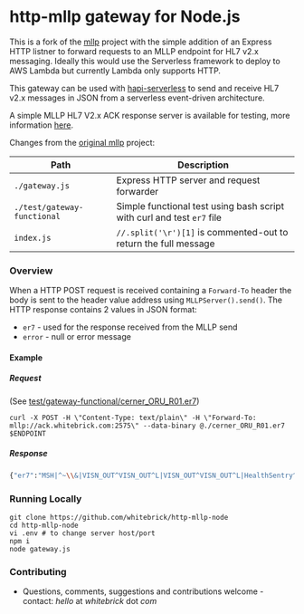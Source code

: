 http-mllp gateway for Node.js
====

This is a fork of the [mllp](https://github.com/amida-tech/mllp) project with the simple addition of an Express HTTP listner to forward requests to an MLLP endpoint for HL7 v2.x messaging. Ideally this would use the Serverless framework to deploy to AWS Lambda but currently Lambda only supports HTTP.

This gateway can be used with [hapi-serverless](https://github.com/whitebrick/hapi-serverless) to send and receive HL7 v2.x messages in JSON from a serverless event-driven architecture.

A simple MLLP HL7 V2.x ACK response server is available for testing, more information [here](https://hl7v2-test.whitebrick.com).

Changes from the [original mllp](https://github.com/amida-tech/mllp)  project:

| Path                        | Description                                                  |
| --------------------------- | ------------------------------------------------------------ |
| `./gateway.js`              | Express HTTP server and request forwarder                    |
| `./test/gateway-functional` | Simple functional test using bash script with curl and test `er7` file |
| `index.js`                  | `//.split('\r')[1]` is commented-out to return the full message |

### Overview

When a HTTP POST request is received containing a `Forward-To` header the body is sent to the header value address using `MLLPServer().send()`. The HTTP response contains 2 values in JSON format:

- `er7` - used for the response received from the MLLP send
- `error` - null or error message

#### Example

##### Request

(See [test/gateway-functional/cerner_ORU_R01.er7](test/gateway-functional/cerner_ORU_R01.er7))

```shell
curl -X POST -H \"Content-Type: text/plain\" -H \"Forward-To: mllp://ack.whitebrick.com:2575\" --data-binary @./cerner_ORU_R01.er7 $ENDPOINT
```

##### Response

```bash
{"er7":"MSH|^~\\&|VISN_OUT^VISN_OUT^L|VISN_OUT^VISN_OUT^L|HealthSentry^HealthSentry^L|Baseline West MC^33D1234567^L|20220511203003848+0000||ACK^R01^ORU_R01|201010010913000772A|P|2.5.1|||||||||PHLabReport-NoAck^^2.16.840.1.114222.4.10.3^ISOMSA|AA|201010010913000772\r\r"}
```

### Running Locally

```shell
git clone https://github.com/whitebrick/http-mllp-node
cd http-mllp-node
vi .env # to change server host/port
npm i
node gateway.js
```

### Contributing

- Questions, comments, suggestions and contributions welcome - contact: _hello_ at _whitebrick_ dot _com_

